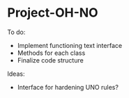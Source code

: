 # Project-OH-NO

To do:

* Implement functioning text interface
* Methods for each class
* Finalize code structure

Ideas:

* Interface for hardening UNO rules?
